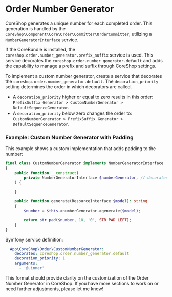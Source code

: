 # Order Number Generator

CoreShop generates a unique number for each completed order. This generation is handled by
the `CoreShop\Component\Core\Order\Committer\OrderCommitter`, utilizing a `NumberGeneratorInterface` service.

If the CoreBundle is installed, the `coreshop.order.number_generator.prefix_suffix` service is used. This service
decorates the `coreshop.order.number_generator.default` and adds the capability to manage a prefix and suffix through
CoreShop settings.

To implement a custom number generator, create a service that decorates the `coreshop.order.number_generator.default`.
The `decoration_priority` setting determines the order in which decorators are called.

- A `decoration_priority` higher or equal to zero results in this
  order: `PrefixSuffix Generator > CustomNumberGenerator > DefaultSequenceGenerator`.
- A `decoration_priority` below zero changes the order
  to: `CustomNumberGenerator > PrefixSuffix Generator > DefaultSequenceGenerator`.

### Example: Custom Number Generator with Padding

This example shows a custom implementation that adds padding to the number:

```php
final class CustomNumberGenerator implements NumberGeneratorInterface
{
    public function __construct(
        private NumberGeneratorInterface $numberGenerator, // decorated service
    ) {
    
    }

    public function generate(ResourceInterface $model): string
    {
        $number = $this->numberGenerator->generate($model);

        return str_pad($number, 10, '0', STR_PAD_LEFT);
    }
}
```

Symfony service definition:

```yaml
  App\CoreShop\Order\CustomNumberGenerator:
    decorates: coreshop.order.number_generator.default
    decoration_priority: 1
    arguments:
      - '@.inner'
```

This format should provide clarity on the customization of the Order Number Generator in CoreShop. If you have more
sections to work on or need further adjustments, please let me know!

